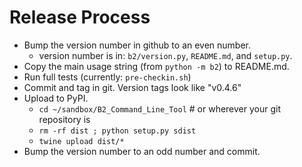 # Release Process

- Bump the version number in github to an even number.
  - version number is in: `b2/version.py`, `README.md`, and `setup.py`.
- Copy the main usage string (from `python -m b2`) to README.md.
- Run full tests (currently: `pre-checkin.sh`)
- Commit and tag in git.  Version tags look like "v0.4.6"
- Upload to PyPI.
  - `cd ~/sandbox/B2_Command_Line_Tool`    # or wherever your git repository is
  - `rm -rf dist ; python setup.py sdist`
  - `twine upload dist/*`
- Bump the version number to an odd number and commit.
